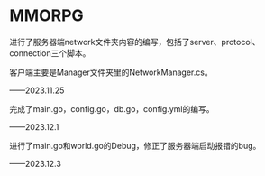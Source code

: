 # MMORPG



进行了服务器端network文件夹内容的编写，包括了server、protocol、connection三个脚本。

客户端主要是Manager文件夹里的NetworkManager.cs。

——2023.11.25



完成了main.go，config.go，db.go，config.yml的编写。

——2023.12.1



进行了main.go和world.go的Debug，修正了服务器端启动报错的bug。

——2023.12.3
